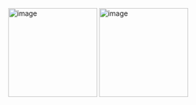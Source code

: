 <img width="180" alt="image" src="https://github.com/user-attachments/assets/3acb14d7-48b5-4b9d-a493-037376d5ff68" />

<img width="180" alt="image" src="https://github.com/user-attachments/assets/bbf0a619-8af5-43f2-82a4-7afff9a129e7" />
